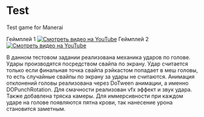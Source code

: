 # Test
Test game for Manerai

Геймплей 1
[![Смотреть видео на YouTube](https://img.youtube.com/vi/nSCHGfwnhlg/0.jpg)](https://www.youtube.com/watch?v=nSCHGfwnhlg)
Геймплей 2
[![Смотреть видео на YouTube](https://img.youtube.com/vi/4LbBbQ9P7l8/0.jpg)](https://www.youtube.com/watch?v=4LbBbQ9P7l8)

В данном тестовом задании реализована механика ударов по голове. Удары производятся посредством свайпа по экрану. Удар считается только если финальная точка свайпа рэйкастом попадает в меш головы, то есть случайные свайпы по экрану за удары не считаются. Анимация отклонений головы реализована через DoTween анимации, а именно DOPunchRotation. Для смачности реализован vfx эффект и звук удара. Также добавлена тряска камеры. Для иммерсивности при каждом ударе на голове появляются пятна крови, так нанесение урона становится заметным.
